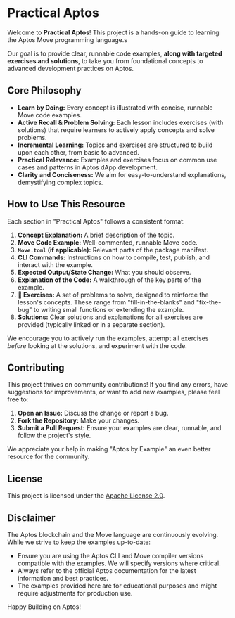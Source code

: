 # Practical Aptos

Welcome to **Practical Aptos**! This project is a hands-on guide to learning the Aptos Move programming language.s

Our goal is to provide clear, runnable code examples, **along with targeted exercises and solutions**, to take you from foundational concepts to advanced development practices on Aptos.

## Core Philosophy

* **Learn by Doing:** Every concept is illustrated with concise, runnable Move code examples.
* **Active Recall & Problem Solving:** Each lesson includes exercises (with solutions) that require learners to actively apply concepts and solve problems.
* **Incremental Learning:** Topics and exercises are structured to build upon each other, from basic to advanced.
* **Practical Relevance:** Examples and exercises focus on common use cases and patterns in Aptos dApp development.
* **Clarity and Conciseness:** We aim for easy-to-understand explanations, demystifying complex topics.

## How to Use This Resource

Each section in "Practical Aptos" follows a consistent format:

1.  **Concept Explanation:** A brief description of the topic.
2.  **Move Code Example:** Well-commented, runnable Move code.
3.  **`Move.toml` (if applicable):** Relevant parts of the package manifest.
4.  **CLI Commands:** Instructions on how to compile, test, publish, and interact with the example.
5.  **Expected Output/State Change:** What you should observe.
6.  **Explanation of the Code:** A walkthrough of the key parts of the example.
7.  **🧠 Exercises:** A set of problems to solve, designed to reinforce the lesson's concepts. These range from "fill-in-the-blanks" and "fix-the-bug" to writing small functions or extending the example.
8.  **Solutions:** Clear solutions and explanations for all exercises are provided (typically linked or in a separate section).

We encourage you to actively run the examples, attempt all exercises *before* looking at the solutions, and experiment with the code.

## Contributing

This project thrives on community contributions! If you find any errors, have suggestions for improvements, or want to add new examples, please feel free to:

1.  **Open an Issue:** Discuss the change or report a bug.
2.  **Fork the Repository:** Make your changes.
3.  **Submit a Pull Request:** Ensure your examples are clear, runnable, and follow the project's style.

We appreciate your help in making "Aptos by Example" an even better resource for the community.

## License

This project is licensed under the [Apache License 2.0](LICENSE). 

## Disclaimer

The Aptos blockchain and the Move language are continuously evolving. While we strive to keep the examples up-to-date:

* Ensure you are using the Aptos CLI and Move compiler versions compatible with the examples. We will specify versions where critical.
* Always refer to the official Aptos documentation for the latest information and best practices.
* The examples provided here are for educational purposes and might require adjustments for production use.

Happy Building on Aptos!